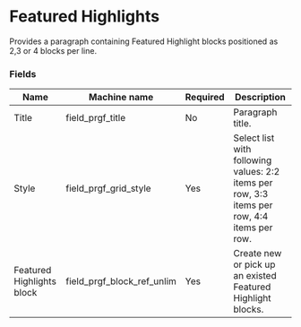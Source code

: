 # Featured Highlights

Provides a paragraph containing Featured Highlight blocks positioned as 2,3 or 4 blocks per line.

### Fields

| Name                      | Machine name               | Required | Description                                                                                 |
| ------------------------- | -------------------------- | -------- | ------------------------------------------------------------------------------------------- |
| Title                     | field_prgf_title           | No       | Paragraph title.                                                                            |
| Style                     | field_prgf_grid_style      | Yes      | Select list with following values: 2:2 items per row, 3:3 items per row, 4:4 items per row. |
| Featured Highlights block | field_prgf_block_ref_unlim | Yes      | Create new or pick up an existed Featured Highlight blocks.                                 |
